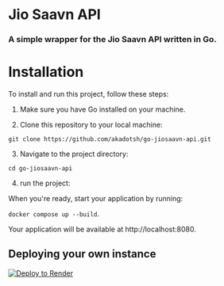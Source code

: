 <div align=left>
  
# Jio Saavn API

### A simple wrapper for the Jio Saavn API written in Go.
</div>

# Installation

To install and run this project, follow these steps:

1. Make sure you have Go installed on your machine.

2. Clone this repository to your local machine:

```
git clone https://github.com/akadotsh/go-jiosaavn-api.git
```

3. Navigate to the project directory:

```
cd go-jiosaavn-api
```

4. run the project:

When you're ready, start your application by running:

`docker compose up --build`.

Your application will be available at http://localhost:8080.

## Deploying your own instance

<a href="https://render.com/deploy?repo=https://github.com/akadotsh/go-jiosaavn-api">
<img src="https://render.com/images/deploy-to-render-button.svg" alt="Deploy to Render" />
</a>
